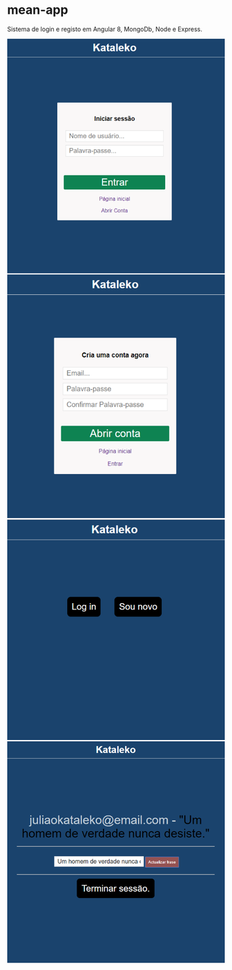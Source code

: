 # mean-app
Sistema de login e registo em Angular 8, MongoDb, Node e Express.

<img src="imgs/login.PNG"/>
<img src="imgs/register.PNG"/>
<img src="imgs/home.PNG"/>
<img src="imgs/daShboard.PNG"/>
